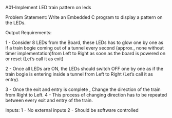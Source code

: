 A01-Implement LED train pattern on leds

Problem Statement:   Write an Embedded C program to display a pattern on the LEDs.

Output Requirements:

1 - Consider 8 LEDs from the Board, these LEDs has to glow one by one as if a train bogie coming out of a tunnel every second (approx., none without timer implementation)from Left to Right as soon as the board is powered on or reset (Let’s call it as exit)

2 - Once all LEDs are ON, the LEDs should switch OFF one by one as if the train bogie is entering inside a tunnel from Left to Right (Let’s call it as entry).

3 - Once the exit and entry is complete , Change the direction of the train from Right to Left.
4 - This process of changing direction has to be repeated between every exit and entry of the train.


Inputs:
1 - No external inputs
2 - Should be software controlled
